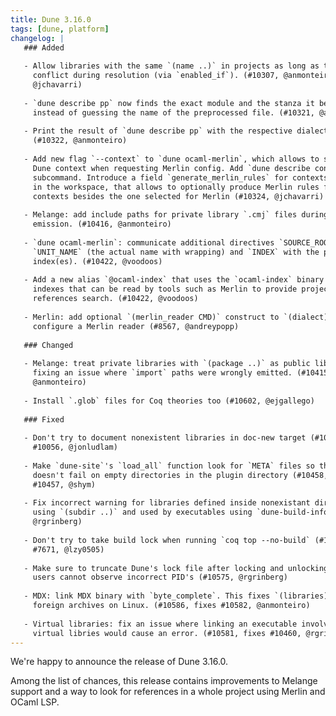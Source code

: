 ```yaml
---
title: Dune 3.16.0
tags: [dune, platform]
changelog: |
   ### Added
   
   - Allow libraries with the same `(name ..)` in projects as long as they don't
     conflict during resolution (via `enabled_if`). (#10307, @anmonteiro,
     @jchavarri)
   
   - `dune describe pp` now finds the exact module and the stanza it belongs to,
     instead of guessing the name of the preprocessed file. (#10321, @anmonteiro)
   
   - Print the result of `dune describe pp` with the respective dialect printer.
     (#10322, @anmonteiro)
   
   - Add new flag `--context` to `dune ocaml-merlin`, which allows to select a
     Dune context when requesting Merlin config. Add `dune describe contexts`
     subcommand. Introduce a field `generate_merlin_rules` for contexts declared
     in the workspace, that allows to optionally produce Merlin rules for other
     contexts besides the one selected for Merlin (#10324, @jchavarri)
   
   - Melange: add include paths for private library `.cmj` files during JS
     emission. (#10416, @anmonteiro)
   
   - `dune ocaml-merlin`: communicate additional directives `SOURCE_ROOT`,
     `UNIT_NAME` (the actual name with wrapping) and `INDEX` with the paths to the
     index(es). (#10422, @voodoos)
   
   - Add a new alias `@ocaml-index` that uses the `ocaml-index` binary to generate
     indexes that can be read by tools such as Merlin to provide project-wide
     references search. (#10422, @voodoos)
   
   - Merlin: add optional `(merlin_reader CMD)` construct to `(dialect)` stanza to
     configure a Merlin reader (#8567, @andreypopp)
   
   ### Changed
   
   - Melange: treat private libraries with `(package ..)` as public libraries,
     fixing an issue where `import` paths were wrongly emitted. (#10415,
     @anmonteiro)
   
   - Install `.glob` files for Coq theories too (#10602, @ejgallego)
   
   ### Fixed
   
   - Don't try to document nonexistent libraries in doc-new target (#10319, fixes
     #10056, @jonludlam)
   
   - Make `dune-site`'s `load_all` function look for `META` files so that it
     doesn't fail on empty directories in the plugin directory (#10458, fixes
     #10457, @shym)
   
   - Fix incorrect warning for libraries defined inside nonexistant directories
     using `(subdir ..)` and used by executables using `dune-build-info` (#10525,
     @rgrinberg)
   
   - Don't try to take build lock when running `coq top --no-build` (#10547, fixes
     #7671, @lzy0505)
   
   - Make sure to truncate Dune's lock file after locking and unlocking so that
     users cannot observe incorrect PID's (#10575, @rgrinberg)
   
   - MDX: link MDX binary with `byte_complete`. This fixes `(libraries)` with
     foreign archives on Linux. (#10586, fixes #10582, @anmonteiro)
   
   - Virtual libraries: fix an issue where linking an executable involving several
     virtual libries would cause an error. (#10581, fixes #10460, @rgrinberg)
---
```


We're happy to announce the release of Dune 3.16.0.

Among the list of chances, this release contains improvements to Melange
support and a way to look for references in a whole project using Merlin and
OCaml LSP.
